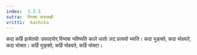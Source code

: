 ```yaml
---
index:  3.3.5
sutra:  विभाषा कदाकर्ह्रोः
vritti:  kashika 
---
```


कदा कर्हि इत्येतयोः उपपदयोर् विभाषा भविष्यति काले धातोः लट् प्रत्ययो भवति। कदा भुङ्क्ते, कदा भोक्ष्यते, कदा भोक्ता। कर्हि भुङ्क्ते, कर्हि भोक्ष्यते, कर्हि भोक्टा।

